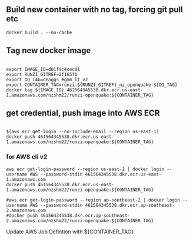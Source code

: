 ## Build new container with no tag, forcing git pull etc
```
docker build . --no-cache
```

## Tag new docker image
```

export IMAGE_ID=d01f9c4cec01
export RUNZI_GITREF=2f165fb
export OQ_TAG=deaggs #gmm_lt_v2 
export CONTAINER_TAG=runzi-${RUNZI_GITREF}_nz_openquake-${OQ_TAG} 
docker tag ${IMAGE_ID} 461564345538.dkr.ecr.us-east-1.amazonaws.com/nzshm22/runzi-openquake:${CONTAINER_TAG}
```

## get credential, push image into AWS ECR

```

$(aws ecr get-login --no-include-email --region us-east-1)
docker push 461564345538.dkr.ecr.us-east-1.amazonaws.com/nzshm22/runzi-openquake:${CONTAINER_TAG}

```

### for AWS cli v2
```
aws ecr get-login-password --region us-east-1 | docker login --username AWS --password-stdin 461564345538.dkr.ecr.us-east-1.amazonaws.com
docker push 461564345538.dkr.ecr.us-east-1.amazonaws.com/nzshm22/runzi-openquake:${CONTAINER_TAG}

#aws ecr get-login-password --region ap-southeast-2 | docker login --username AWS --password-stdin 461564345538.dkr.ecr.ap-southeast-2.amazonaws.com
#docker push 461564345538.dkr.ecr.ap-southeast-2.amazonaws.com/nzshm22/runzi-openquake:${CONTAINER_TAG}
```




Update AWS Job Defintion with ${CONTAINER_TAG}
